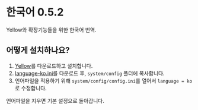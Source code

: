 한국어 0.5.2
======================
Yellow와 확장기능들을 위한 한국어 번역.

어떻게 설치하나요?
----------------------
1. [Yellow](https://github.com/datenstrom/yellow/)를 다운로드하고 설치합니다.  
2. [language-ko.ini](language-ko.ini?raw=true)를 다운로드 후, `system/config` 폴더에 복사합니다.  
3. 언어파일을 적용하기 위해 `system/config/config.ini`를 열어서 `language = ko`로 수정합니다.

언어파일을 지우면 기본 설정으로 돌아갑니다.